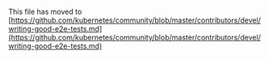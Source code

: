 This file has moved to [https://github.com/kubernetes/community/blob/master/contributors/devel/writing-good-e2e-tests.md](https://github.com/kubernetes/community/blob/master/contributors/devel/writing-good-e2e-tests.md)
